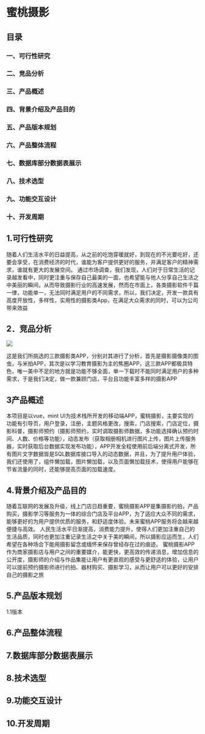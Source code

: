 # 蜜桃摄影
## 目录
### 一、可行性研究
### 二、竞品分析
### 三、产品概述
### 四、背景介绍及产品目的
### 五、产品版本规划
### 六、产品整体流程
### 七、数据库部分数据表展示
### 八、技术选型
### 九、功能交互设计
### 十、开发周期
## 1.可行性研究
随着人们生活水平的日益提高，从之前的吃饱穿暖就好，到现在的不光要吃好，还要会享受，在消费经济的时代，谁能为客户提供更好的服务，并满足客户的精神需求，谁就有更大的发展空间。
通过市场调查，我们发现，人们对于日常生活的记录越发看中，同时更注重与保存自己最美的一面，也希望能与他人分享自己生活之中美丽的瞬间，从而导致摄影行业的高速发展，然而在市面上，各类摄影软件千篇一律，功能单一，无法同时满足用户的不同需求，所以，我们决定，开发一款具有高度开放性，多样性，实用性的摄影类App，在满足大众需求的同时，可以为公司带来效益

## 2．竞品分析
![](img/)

这是我们所挑选的三款摄影类APP，分别对其进行了分析，首先是摄影摄像类的图虫，与米拍APP，其次是以学习教育摄影为主的焦圈APP，这三款APP都极具特色，唯一美中不足的地方就是功能不够全面，单一下载时不能同时满足用户的多种需求，于是我们决定，做一款兼顾门店，平台且功能丰富多样的摄影APP

## 3产品概述
本项目是以vue，mint UI为技术栈所开发的移动端APP，蜜桃摄影，主要实现的功能有引导页，用户登录，注册，主题风格更改，搜索，门店搜索，门店定位，摄影科普，摄影师预约（摄影师预约，实时调取摄影师数据，多功能选择确认预约时间、人数、价格等功能），动态发布（获取相册相机进行图片上传，图片上传服务器，实时获取后台数据实现发布功能），APP开发全程使用前后端分离式开发，所有图片文字数据皆是SQL数据库接口导入的动态数据，并且，为了提升用户体验，我们还使用了，组件懒加载，图片懒加载，以及页面懒加载技术，使得用户能够在节省流量的同时，还能够提高页面的加载速度。
## 4.背景介绍及产品目的
随着互联网的发展及升级，线上门店日趋重要，蜜桃摄影APP是集摄影约拍，产品购买，摄影学习等服务为一体的综合门店及平台APP，为了适应大众不同的需求，能够更好的为用户提供优质的服务，和舒适度体验。未来蜜桃APP服务将会越来越便捷与高效。
人民生活水平日渐提高，消费能力提升，使得人们更加注重自己的生活品质，同时也更加注重记录生活之中关于美的瞬间，所以摄影应运而生，人们希望在各种场合下能用摄影留念或缅怀来保存曾经存在过的痕迹。 
蜜桃摄影APP作为商家摄影店与用户之间的重要媒介，能更快，更高效的传递消息，增加信息的公开度，摄影师的介绍与作品集能让用户有更直观的感受与更舒适的体验，让用户可以提前预约摄影师进行约拍、器材购买、摄影学习，从而让用户可以更好的安排自己的摄影之旅 
## 5.产品版本规划	
1.1版本
## 6.产品整体流程

## 7.数据库部分数据表展示


 
## 8.技术选型

## 9.功能交互设计

## 10.开发周期
